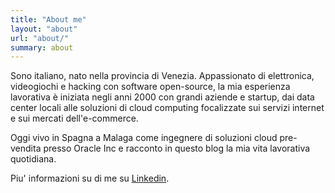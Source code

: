 ```yaml
---
title: "About me"
layout: "about"
url: "about/"
summary: about
---
```


Sono italiano, nato nella provincia di Venezia. Appassionato di elettronica, videogiochi e hacking con software open-source, la mia esperienza lavorativa è iniziata negli anni 2000 con grandi aziende e startup, dai data center locali alle soluzioni di cloud computing focalizzate sui servizi internet e sui mercati dell'e-commerce. 

Oggi vivo in Spagna a Malaga come ingegnere di soluzioni cloud pre-vendita presso Oracle Inc e racconto in questo blog la mia vita lavorativa quotidiana.

Piu' informazioni su di me su [Linkedin](https://www.linkedin.com/in/enricopesce/).